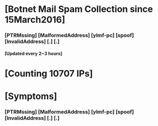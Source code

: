 # [Botnet Mail Spam Collection since 15March2016]
### [PTRMssing] [MalformedAddress] [ylmf-pc] [spoof] [InvalidAddress] [.] [.]
#### [Updated every 2~3 hours]

# [Counting 10707 IPs]

# [Symptoms] 
###   [PTRMssing] [MalformedAddress] [ylmf-pc] [spoof] [InvalidAddress] [.] [.]
